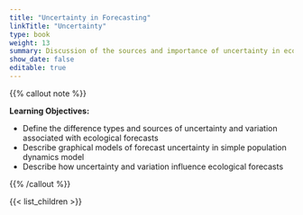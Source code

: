 ```yaml
---
title: "Uncertainty in Forecasting"
linkTitle: "Uncertainty"
type: book
weight: 13
summary: Discussion of the sources and importance of uncertainty in ecological forecasting
show_date: false
editable: true
---
```


{{% callout note %}}

**Learning Objectives:**
* Define the difference types and sources of uncertainty and variation associated with ecological forecasts
* Describe graphical models of forecast uncertainty in simple population dynamics model
* Describe how uncertainty and variation influence ecological forecasts

{{% /callout %}}

{{< list_children >}}